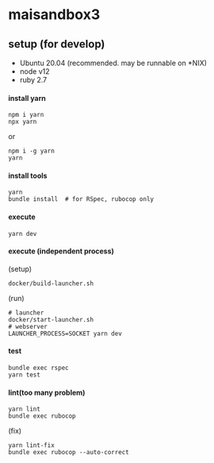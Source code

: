 # maisandbox3

## setup (for develop)

- Ubuntu 20.04 (recommended. may be runnable on *NIX)
- node v12
- ruby 2.7

#### install yarn

```
npm i yarn
npx yarn
```

or

```
npm i -g yarn
yarn
```

#### install tools

```
yarn
bundle install  # for RSpec, rubocop only
```

#### execute

```
yarn dev
```

#### execute (independent process)

(setup)
```
docker/build-launcher.sh
```

(run)

```
# launcher
docker/start-launcher.sh
# webserver
LAUNCHER_PROCESS=SOCKET yarn dev
```

#### test

```
bundle exec rspec
yarn test
```

#### lint(too many problem)

```
yarn lint
bundle exec rubocop
```

(fix)

```
yarn lint-fix
bundle exec rubocop --auto-correct
```
